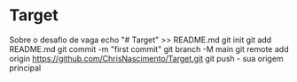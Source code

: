 # Target
Sobre o desafio de vaga
echo "# Target" >> README.md 
git init 
git add README.md 
git commit -m "first commit" 
git branch -M main 
git remote add origin https://github.com/ChrisNascimento/Target.git
 git push - sua origem principal
